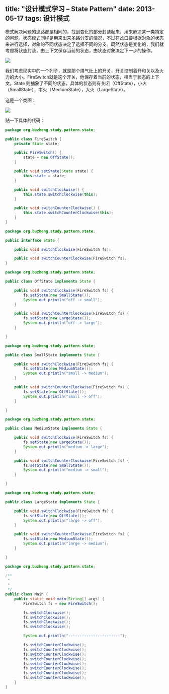 title: "设计模式学习 – State Pattern"
date: 2013-05-17
tags: 设计模式
---
模式解决问题的思路都是相同的，找到变化的部分封装起来，用来解决某一类特定的问题。状态模式同样是用来出来多路分支的情况，不过在岔口要根据对象的状态来进行选择，对象的不同状态决定了选择不同的分支。既然状态是变化的，我们就考虑将状态封装，由上下文保存当前的状态，由状态对象决定下一步的操作。<!--more-->

![](http://upload.wikimedia.org/wikipedia/commons/thumb/e/e8/State_Design_Pattern_UML_Class_Diagram.svg/400px-State_Design_Pattern_UML_Class_Diagram.svg.png)

我们考虑现实中的一个列子，就是那个煤气灶上的开关，开关控制着开和关以及火力的大小。FireSwitch就是这个开关，他保存着当前的状态，相当于状态的上下文。State 则抽象了不同的状态，具体的状态则有关闭（OffState），小火（SmallState），中火（MediumState），大火（LargeState）。

这是一个类图：

![](/images/state.jpg)

贴一下具体的代码：

``` java
package org.buzheng.study.pattern.state;

public class FireSwitch {
	private State state;

	public FireSwitch() {
		state = new OffState();
	}

	public void setState(State state) {
		this.state = state;
	}

	public void switchClockwise() {
		this.state.switchClockwise(this);
	}

	public void switchCounterClockwise() {
		this.state.switchCounterClockwise(this);
	}
}
```

``` java
package org.buzheng.study.pattern.state;

public interface State {

	public void switchClockwise(FireSwitch fs);

	public void switchCounterClockwise(FireSwitch fs);
}
```


``` java
package org.buzheng.study.pattern.state;

public class OffState implements State {

	public void switchClockwise(FireSwitch fs) {
		fs.setState(new SmallState());
		System.out.println("off -> small");
	}

	public void switchCounterClockwise(FireSwitch fs) {
		fs.setState(new LargeState());
		System.out.println("off -> large");
	}

}
```


``` java
package org.buzheng.study.pattern.state;

public class SmallState implements State {

	public void switchClockwise(FireSwitch fs) {
		fs.setState(new MediumState());
		System.out.println("small -> medium");
	}

	public void switchCounterClockwise(FireSwitch fs) {
		fs.setState(new OffState());
		System.out.println("small -> off");
	}

}
```


``` java
package org.buzheng.study.pattern.state;

public class MediumState implements State {

	public void switchClockwise(FireSwitch fs) {
		fs.setState(new LargeState());
		System.out.println("medium -> large");
	}

	public void switchCounterClockwise(FireSwitch fs) {
		fs.setState(new SmallState());
		System.out.println("medium -> small");
	}

}
```


``` java
package org.buzheng.study.pattern.state;

public class LargeState implements State {

	public void switchClockwise(FireSwitch fs) {
		fs.setState(new OffState());
		System.out.println("large -> off");
	}

	public void switchCounterClockwise(FireSwitch fs) {
		fs.setState(new MediumState());
		System.out.println("large -> medium");
	}

}
```


``` java
package org.buzheng.study.pattern.state;

/**
 * 
 *
 */
public class Main {
	public static void main(String[] args) {
		FireSwitch fs = new FireSwitch();

		fs.switchClockwise();
		fs.switchClockwise();
		fs.switchClockwise();
		fs.switchClockwise();

		System.out.println("-----------------------");

		fs.switchCounterClockwise();
		fs.switchCounterClockwise();
		fs.switchCounterClockwise();
		fs.switchCounterClockwise();
		fs.switchCounterClockwise();
		fs.switchCounterClockwise();
		fs.switchCounterClockwise();
		fs.switchCounterClockwise();
	}
}
```

&nbsp;